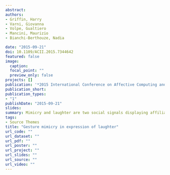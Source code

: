 ```yaml
---
abstract:
authors:
- Griffin, Harry 
- Varni, Giovanna
- Volpe, Gualtiero
- Mancini, Maurizio 
- Bianchi-Berthouze, Nadia

date: "2015-09-21"
doi: 10.1109/ACII.2015.7344642
featured: false
image:
  caption: 
  focal_point: ""
  preview_only: false
projects: []
publication: '*2015 International Conference on Affective Computing and Intelligent Interaction, ACII 2015*, 677--683'
publication_short:
publication_types:
- "1"
publishDate: "2015-09-21"
slides: 
summary: Mimicry and laughter are two social signals displaying affiliation among people. To date, however, their relationship remains uninvestigated and relatively unexploited in designing the behaviour of robots and virtual characters. This paper presents an experiment aimed at examining how laughter and mimicry are related. The hypothesis is that hand movements a person produces during a laughter episode are mimicked through equivalent or other hand movements other participants in the interaction produce when they laugh. To investigate this, we analysed mimicry at two levels of specificity during laughter and non-laughter periods in a playful triadic social interaction. Changes in mimicry rates over the whole interaction were analysed as well as possible leader-follower relationships. Results show that hand movement rates were varied and strongly dependent on group. Even though hand movement are more frequent during laughter, mimicry does not increase. Mimicry levels, however, increase over the course of a session indicating that familiarity and comfort may increase emotional contagion.
tags:
- Source Themes
title: "Gesture mimicry in expression of laughter"
url_code: ""
url_dataset: ""
url_pdf: ""
url_poster: ""
url_project: ""
url_slides: ""
url_source: ""
url_video: ""
---
```



